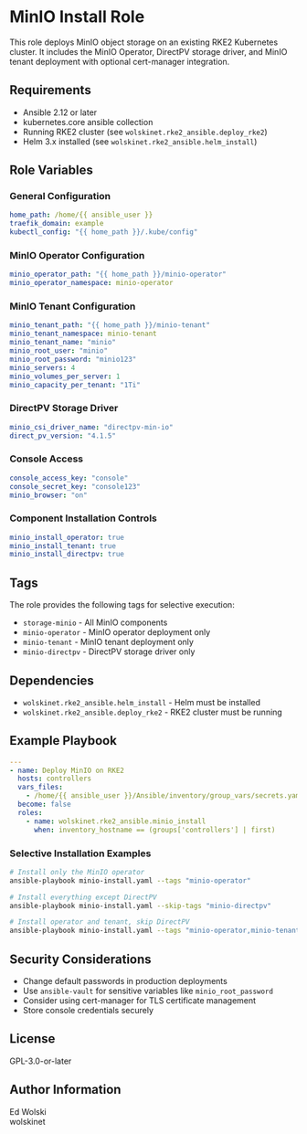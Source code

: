 # MinIO Install Role

This role deploys MinIO object storage on an existing RKE2 Kubernetes cluster. It includes the MinIO Operator, DirectPV storage driver, and MinIO tenant deployment with optional cert-manager integration.

## Requirements

- Ansible 2.12 or later
- kubernetes.core ansible collection
- Running RKE2 cluster (see `wolskinet.rke2_ansible.deploy_rke2`)
- Helm 3.x installed (see `wolskinet.rke2_ansible.helm_install`)

## Role Variables

### General Configuration
```yaml
home_path: /home/{{ ansible_user }}
traefik_domain: example
kubectl_config: "{{ home_path }}/.kube/config"
```

### MinIO Operator Configuration
```yaml
minio_operator_path: "{{ home_path }}/minio-operator"
minio_operator_namespace: minio-operator
```

### MinIO Tenant Configuration
```yaml
minio_tenant_path: "{{ home_path }}/minio-tenant"
minio_tenant_namespace: minio-tenant
minio_tenant_name: "minio"
minio_root_user: "minio"
minio_root_password: "minio123"
minio_servers: 4
minio_volumes_per_server: 1
minio_capacity_per_tenant: "1Ti"
```

### DirectPV Storage Driver
```yaml
minio_csi_driver_name: "directpv-min-io"
direct_pv_version: "4.1.5"
```

### Console Access
```yaml
console_access_key: "console"
console_secret_key: "console123"
minio_browser: "on"
```

### Component Installation Controls
```yaml
minio_install_operator: true
minio_install_tenant: true
minio_install_directpv: true
```

## Tags

The role provides the following tags for selective execution:

- `storage-minio` - All MinIO components
- `minio-operator` - MinIO operator deployment only
- `minio-tenant` - MinIO tenant deployment only
- `minio-directpv` - DirectPV storage driver only

## Dependencies

- `wolskinet.rke2_ansible.helm_install` - Helm must be installed
- `wolskinet.rke2_ansible.deploy_rke2` - RKE2 cluster must be running

## Example Playbook

```yaml
---
- name: Deploy MinIO on RKE2
  hosts: controllers
  vars_files:
    - /home/{{ ansible_user }}/Ansible/inventory/group_vars/secrets.yaml
  become: false
  roles:
    - name: wolskinet.rke2_ansible.minio_install
      when: inventory_hostname == (groups['controllers'] | first)
```

### Selective Installation Examples

```bash
# Install only the MinIO operator
ansible-playbook minio-install.yaml --tags "minio-operator"

# Install everything except DirectPV
ansible-playbook minio-install.yaml --skip-tags "minio-directpv"

# Install operator and tenant, skip DirectPV
ansible-playbook minio-install.yaml --tags "minio-operator,minio-tenant"
```

## Security Considerations

- Change default passwords in production deployments
- Use `ansible-vault` for sensitive variables like `minio_root_password`
- Consider using cert-manager for TLS certificate management
- Store console credentials securely

## License

GPL-3.0-or-later

## Author Information

Ed Wolski  
wolskinet